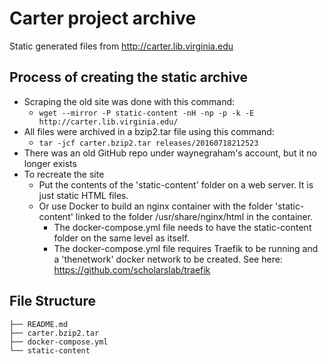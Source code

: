 # Carter project archive
Static generated files from http://carter.lib.virginia.edu

## Process of creating the static archive
- Scraping the old site was done with this command:
  - `wget --mirror -P static-content -nH -np -p -k -E http://carter.lib.virginia.edu/`
- All files were archived in a bzip2.tar file using this command:
  - `tar -jcf carter.bzip2.tar releases/20160718212523`
- There was an old GitHub repo under waynegraham's account, but it no longer exists
- To recreate the site
  - Put the contents of the 'static-content' folder on a web server. It is just static HTML files.
  - Or use Docker to build an nginx container with the folder 'static-content' linked to the folder /usr/share/nginx/html in the container.
    - The docker-compose.yml file needs to have the static-content folder on the same level as itself.
    - The docker-compose.yml file requires Traefik to be running and a 'thenetwork' docker network to be created. See here: https://github.com/scholarslab/traefik


## File Structure

```
├── README.md
├── carter.bzip2.tar
├── docker-compose.yml
└── static-content
```
